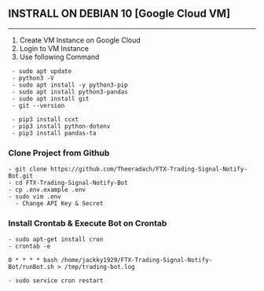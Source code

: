 
## INSTRALL ON DEBIAN 10 [Google Cloud VM]
---
1. Create VM Instance on Google Cloud 
2. Login to VM Instance 
3. Use following Command 
```
 - sudo apt update
 - python3 -V
 - sudo apt install -y python3-pip
 - sudo apt install python3-pandas
 - sudo apt install git
 - git --version

 - pip3 install ccxt
 - pip3 install python-dotenv
 - pip3 install pandas-ta
```
### Clone Project from Github 
```
- git clone https://github.com/Theeradach/FTX-Trading-Signal-Notify-Bot.git
- cd FTX-Trading-Signal-Notify-Bot
- cp .env.example .env
- sudo vim .env
  - Change API Key & Secret
```

### Install Crontab & Execute Bot on Crontab
```
- sudo apt-get install cron
- crontab -e
```
    0 * * * * bash /home/jackky1929/FTX-Trading-Signal-Notify-Bot/runBot.sh > /tmp/trading-bot.log 
```
- sudo service cron restart
```
